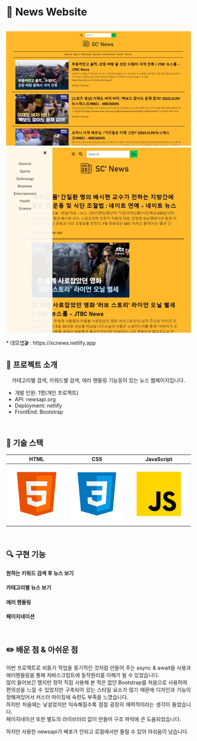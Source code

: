 # 🚩 News Website

<p align="center">
  <br>
  <img src="/ReadMe_images/news_page.jpg">
</p>
* 데모앱🎬 : https://scnews.netlify.app
<br>

  
## 📌 프로젝트 소개


<p align="center">
카테고리별 검색, 키워드별 검색, 에러 핸들링 기능등이 있는 뉴스 웹페이지입니다.
  
* 개발 인원: 1명(개인 프로젝트)
* API: newsapi.org
* Deployment: netlify
* FrontEnd: Bootstrap
</p>

<br>

## 🔨 기술 스택

|    HTML    |     CSS    |  JavaScript  |
| :--------: | :--------: |   :------:   |
|   ![html]  |   ![css]   |    ![js]     |

<br>

## 🔍 구현 기능

#### 원하는 키워드 검색 후 뉴스 보기
#### 카테고리별 뉴스 보기
#### 에러 헨들링
#### 페이지네이션

<br>

## ✏️ 배운 점 & 아쉬운 점

<p align="justify">
이번 프로젝트로 비동기 작업을 동기적인 것처럼 만들어 주는 async & await을 사용과 에러헨들링을 통해 자바스크립트에 동작원리를 이해가 될 수 있었습니다.<br>
많이 들어보긴 했지만 정작 직접 사용해 본 적은 없던 Bootstrap를 처음으로 사용하여 <br>
편의성을 느낄 수 있었지만 구축되어 있는 스타일 요소가 많기 때문에 디자인과 기능이 정해져있어서 커스터 마이징에 숙련도 부족을 느꼈습니다.<br>
하지만 처음에는 낯설었지만 익숙해질수록 점점 굉장히 매력적이라는 생각이 들었습니다.<br>
페이지네이션 또한 별도의 라이브러리 없이 만들어 구조 파악에 큰 도움되었습니다.<br>

하지만 사용한 newsapi가 배포가 안되고 로컬에서만 돌릴 수 있어 아쉬움이 남습니다.
</p>

<br>



<!-- Stack Icon Refernces -->

[html]: /ReadMe_images/html.svg
[css]: /ReadMe_images/css.svg
[js]: /ReadMe_images/javascript.svg

